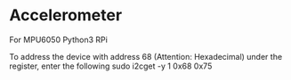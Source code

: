 # Accelerometer
For MPU6050 Python3 RPi

To address the device with address 68 (Attention: Hexadecimal) under the register, enter the following
sudo i2cget -y 1 0x68 0x75
